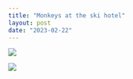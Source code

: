 ```yaml
---
title: "Monkeys at the ski hotel"
layout: post
date: "2023-02-22"
---
```


![](/assets/images/2023/IMG-20230201-WA0008-225x300.jpg)

![](/assets/images/2023/20230202_151636-1024x461.jpg)
